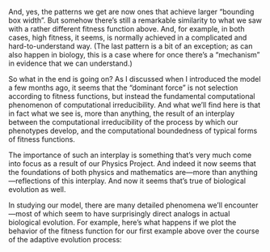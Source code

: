 And, yes, the patterns we get are now ones that achieve larger “bounding box width”. But somehow there’s still a remarkable similarity to what we saw with a rather different fitness function above. And, for example, in both cases, high fitness, it seems, is normally achieved in a complicated and hard-to-understand way. (The last pattern is a bit of an exception; as can also happen in biology, this is a case where for once there’s a “mechanism” in evidence that we can understand.)

So what in the end is going on? As I discussed when I introduced the model a few months ago, it seems that the “dominant force” is not selection according to fitness functions, but instead the fundamental computational phenomenon of computational irreducibility. And what we’ll find here is that in fact what we see is, more than anything, the result of an interplay between the computational irreducibility of the process by which our phenotypes develop, and the computational boundedness of typical forms of fitness functions.

The importance of such an interplay is something that’s very much come into focus as a result of our Physics Project. And indeed it now seems that the foundations of both physics and mathematics are—more than anything—reflections of this interplay. And now it seems that’s true of biological evolution as well.

In studying our model, there are many detailed phenomena we’ll encounter—most of which seem to have surprisingly direct analogs in actual biological evolution. For example, here’s what happens if we plot the behavior of the fitness function for our first example above over the course of the adaptive evolution process:
